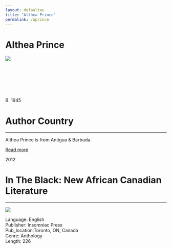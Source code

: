 ```yaml
---
layout: defaultau
title: "Althea Prince"
permalink: /aprince
---
```

<!-- partial:index.partial.html -->
<div class="content">
    <h1>Althea Prince</h1>
    <div class="quote">
        <div><img src="https://aalbc.com/author-photos/althea-prince.jpg" class="logo"></div>
    </div>
    <div class="timeline">
        <div style="padding-bottom:100px;"></div>
        <div class="block">
            <div class="date right"><p class="right">B. 1945</p></div>
            <div class="dot"></div>
            <div class="left first">
                <h1>Author Country</h1><hr>
            <p>Althea Prince is from Antigua & Barbuda.</p>
                <a href="https://en.wikipedia.org/wiki/Althea_Prince">Read more</a>
            </div>
        </div>
        <div class="block">
            <div class="date left"><p class="left">2012</p></div>
            <div class="dot"></div>
            <div class="right">
                <h1>In The Black: New African Canadian Literature</h1><hr>
                <p><img src="https://encrypted-tbn1.gstatic.com/images?q=tbn:ANd9GcTmNFPp4YdCzKdOlccQt_v4UVbSKyo1OsKjPLHWDO1-AyXSUrK9"></p>
                <p>
                Language: English<br/>
                Publisher: Insomniac Press<br/>
                Pub_location:Toronto, ON, Canada<br/>
                Genre: Anthology<br/>
                Length: 226<br/>                   </p>
            </div>
        </div>
 	 